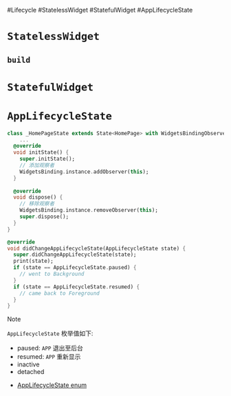 #Lifecycle #StatelessWidget #StatefulWidget #AppLifecycleState
# `StatelessWidget`

## `build`

# `StatefulWidget`

# `AppLifecycleState`

```dart
class _HomePageState extends State<HomePage> with WidgetsBindingObserver {
	...
  @override
  void initState() {
    super.initState();
    // 添加观察者
    WidgetsBinding.instance.addObserver(this);
  }
  
  @override
  void dispose() {
    // 移除观察者
    WidgetsBinding.instance.removeObserver(this);
    super.dispose();
  }
}

```

```dart
@override
void didChangeAppLifecycleState(AppLifecycleState state) {
  super.didChangeAppLifecycleState(state);
  print(state);
  if (state == AppLifecycleState.paused) {
    // went to Background
  }
  if (state == AppLifecycleState.resumed) {
    // came back to Foreground
  }
}
```

> [!note]
> `AppLifecycleState` 枚举值如下:
> - paused: `APP` 退出至后台
> - resumed: `APP` 重新显示
> - inactive
> - detached

- [AppLifecycleState enum](https://api.flutter.dev/flutter/dart-ui/AppLifecycleState.html)
